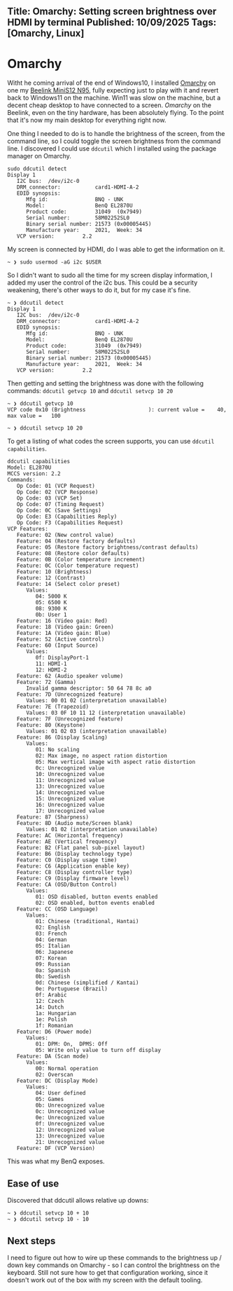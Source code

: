 Title: Omarchy: Setting screen brightness over HDMI by terminal
Published: 10/09/2025
Tags: [Omarchy, Linux] 
---

# Omarchy

Witht he coming arrival of the end of Windows10, I installed [Omarchy](https://omarchy.org/) on one my [Beelink MiniS12 N95](https://www.bee-link.com/products/beelink-mini-s12-n95), fully expecting just to play with it and revert back to Windows11 on the machine. Win11 was slow on the machine, but a decent cheap desktop to have connected to a screen. *Omarchy* on the Beelink, even on the tiny hardware, has been absolutely flying. To the point that it's now my main desktop for everything right now. 

One thing I needed to do is to handle the brightness of the screen, from the command line, so I could toggle the screen brightness from the command line. I discovered I could use `ddcutil` which I installed using the package manager on Omarchy.  

```
sudo ddcutil detect
Display 1
   I2C bus:  /dev/i2c-0
   DRM_connector:           card1-HDMI-A-2
   EDID synopsis:
      Mfg id:               BNQ - UNK
      Model:                BenQ EL2870U
      Product code:         31049  (0x7949)
      Serial number:        58M02252SL0
      Binary serial number: 21573 (0x00005445)
      Manufacture year:     2021,  Week: 34
   VCP version:         2.2
```

My screen is connected by HDMI, do I was able to get the information on it. 

```
~ ❯ sudo usermod -aG i2c $USER
```

So I didn't want to sudo all the time for my screen display information, I added my user the control of the i2c bus. This could be a security weakening, there's other ways to do it, but for my case it's fine.

```
~ ❯ ddcutil detect
Display 1
   I2C bus:  /dev/i2c-0
   DRM_connector:           card1-HDMI-A-2
   EDID synopsis:
      Mfg id:               BNQ - UNK
      Model:                BenQ EL2870U
      Product code:         31049  (0x7949)
      Serial number:        58M02252SL0
      Binary serial number: 21573 (0x00005445)
      Manufacture year:     2021,  Week: 34
   VCP version:         2.2
```

Then getting and setting the brightness was done with the following commands: `ddcutil getvcp 10` and `ddcutil setvcp 10 20`

```
~ ❯ ddcutil getvcp 10
VCP code 0x10 (Brightness                    ): current value =    40, max value =   100

~ ❯ ddcutil setvcp 10 20
```

To get a listing of what codes the screen supports, you can use `ddcutil capabilities`. 

```
ddcutil capabilities
Model: EL2870U
MCCS version: 2.2
Commands:
   Op Code: 01 (VCP Request)
   Op Code: 02 (VCP Response)
   Op Code: 03 (VCP Set)
   Op Code: 07 (Timing Request)
   Op Code: 0C (Save Settings)
   Op Code: E3 (Capabilities Reply)
   Op Code: F3 (Capabilities Request)
VCP Features:
   Feature: 02 (New control value)
   Feature: 04 (Restore factory defaults)
   Feature: 05 (Restore factory brightness/contrast defaults)
   Feature: 08 (Restore color defaults)
   Feature: 0B (Color temperature increment)
   Feature: 0C (Color temperature request)
   Feature: 10 (Brightness)
   Feature: 12 (Contrast)
   Feature: 14 (Select color preset)
      Values:
         04: 5000 K
         05: 6500 K
         08: 9300 K
         0b: User 1
   Feature: 16 (Video gain: Red)
   Feature: 18 (Video gain: Green)
   Feature: 1A (Video gain: Blue)
   Feature: 52 (Active control)
   Feature: 60 (Input Source)
      Values:
         0f: DisplayPort-1
         11: HDMI-1
         12: HDMI-2
   Feature: 62 (Audio speaker volume)
   Feature: 72 (Gamma)
      Invalid gamma descriptor: 50 64 78 8c a0
   Feature: 7D (Unrecognized feature)
      Values: 00 01 02 (interpretation unavailable)
   Feature: 7E (Trapezoid)
      Values: 03 0F 10 11 12 (interpretation unavailable)
   Feature: 7F (Unrecognized feature)
   Feature: 80 (Keystone)
      Values: 01 02 03 (interpretation unavailable)
   Feature: 86 (Display Scaling)
      Values:
         01: No scaling
         02: Max image, no aspect ration distortion
         05: Max vertical image with aspect ratio distortion
         0c: Unrecognized value
         10: Unrecognized value
         11: Unrecognized value
         13: Unrecognized value
         14: Unrecognized value
         15: Unrecognized value
         16: Unrecognized value
         17: Unrecognized value
   Feature: 87 (Sharpness)
   Feature: 8D (Audio mute/Screen blank)
      Values: 01 02 (interpretation unavailable)
   Feature: AC (Horizontal frequency)
   Feature: AE (Vertical frequency)
   Feature: B2 (Flat panel sub-pixel layout)
   Feature: B6 (Display technology type)
   Feature: C0 (Display usage time)
   Feature: C6 (Application enable key)
   Feature: C8 (Display controller type)
   Feature: C9 (Display firmware level)
   Feature: CA (OSD/Button Control)
      Values:
         01: OSD disabled, button events enabled
         02: OSD enabled, button events enabled
   Feature: CC (OSD Language)
      Values:
         01: Chinese (traditional, Hantai)
         02: English
         03: French
         04: German
         05: Italian
         06: Japanese
         07: Korean
         09: Russian
         0a: Spanish
         0b: Swedish
         0d: Chinese (simplified / Kantai)
         0e: Portuguese (Brazil)
         0f: Arabic
         12: Czech
         14: Dutch
         1a: Hungarian
         1e: Polish
         1f: Romanian
   Feature: D6 (Power mode)
      Values:
         01: DPM: On,  DPMS: Off
         05: Write only value to turn off display
   Feature: DA (Scan mode)
      Values:
         00: Normal operation
         02: Overscan
   Feature: DC (Display Mode)
      Values:
         04: User defined
         05: Games
         0b: Unrecognized value
         0c: Unrecognized value
         0e: Unrecognized value
         0f: Unrecognized value
         12: Unrecognized value
         13: Unrecognized value
         21: Unrecognized value
   Feature: DF (VCP Version)
```

This was what my BenQ exposes.

## Ease of use 

Discovered that ddcutil allows relative up downs:

```
~ ❯ ddcutil setvcp 10 + 10
~ ❯ ddcutil setvcp 10 - 10
```

## Next steps

I need to figure out how to wire up these commands to the brightness up / down key commands on Omarchy - so I can control the brightness on the keyboard. Still not sure how to get that configuration working, since it doesn't work out of the box with my screen with the default tooling. 
